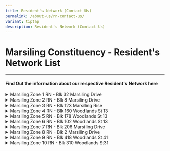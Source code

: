 ```yaml
---
title: Resident's Network (Contact Us)
permalink: /about-us/rn-contact-us/
variant: tiptap
description: Resident's Network (Contact Us)
---
```

<h1>Marsiling Constituency - Resident's Network List</h1>
<hr>
<h4><strong>Find Out the information about our respective Resident's Network here</strong></h4>
<div data-type="detailGroup" class="isomer-accordion isomer-accordion-white">
<details class="isomer-details">
<summary>Marsiling Zone 1 RN - Blk 32 Marsiling Drive</summary>
<div data-type="detailsContent" class="isomer-details-content">
<p>Blk 32 Marsiling Drive #01-339 S(730032)
<br><strong>Tel: 6368 2532&nbsp;</strong>
<br><strong>Contact Person Email: </strong><a href="mailto:example@gmail.com" rel="noopener noreferrer nofollow" target="_blank">example@gmail.com</a>
<br>Facebook:
<br>IG:
<br>Images of the RN</p>
<table style="minWidth: 50px">
<colgroup>
<col>
<col>
</colgroup>
<tbody>
<tr>
<td rowspan="1" colspan="1">
<p>Entrance</p>
</td>
<td rowspan="1" colspan="1">
<p></p>
<div class="isomer-image-wrapper">
<img style="width: 100%" height="auto" width="100%" alt="" src="/images/Screenshot_2024_10_30_194629.png">
</div>
</td>
</tr>
<tr>
<td rowspan="1" colspan="1">
<p>Interior</p>
</td>
<td rowspan="1" colspan="1">
<p></p>
</td>
</tr>
</tbody>
</table>
</div>
</details>
<details class="isomer-details">
<summary>Marsiling Zone 2 RN - Blk 8 Marsiling Drive</summary>
<div data-type="detailsContent" class="isomer-details-content">
<p>Blk 8 Marsiling Drive #01-18 S(730008)&nbsp;&nbsp;
<br><strong>Tel: 6610 6732</strong>&nbsp;
<br><strong>Contact Person Email: </strong><a href="mailto:example@gmail.com" rel="noopener noreferrer nofollow" target="_blank">example@gmail.com</a>
<br>Facebook:
<br>IG:
<br>Images of the RN</p>
<table style="minWidth: 50px">
<colgroup>
<col>
<col>
</colgroup>
<tbody>
<tr>
<td rowspan="1" colspan="1">
<p>Entrance</p>
</td>
<td rowspan="1" colspan="1">
<p></p>
<div class="isomer-image-wrapper">
<img style="width: 100%" height="auto" width="100%" alt="" src="/images/marsiling_zone_2_rn.jpg">
</div>
</td>
</tr>
<tr>
<td rowspan="1" colspan="1">
<p>Interior</p>
</td>
<td rowspan="1" colspan="1">
<p></p>
</td>
</tr>
</tbody>
</table>
</div>
</details>
<details class="isomer-details">
<summary>Marsiling Zone 3 RN - Blk 123 Marsiling Rise</summary>
<div data-type="detailsContent" class="isomer-details-content">
<p>Blk 123 Marsiling Rise #01-98 S(730123)&nbsp;</p>
<p><strong>Tel: 6368 6362</strong>
<br><strong>Contact Person Email: </strong><a href="mailto:example@gmail.com" rel="noopener noreferrer nofollow" target="_blank">example@gmail.com</a>
<br>Facebook:
<br>IG:
<br>Images of the RN</p>
<table style="minWidth: 50px">
<colgroup>
<col>
<col>
</colgroup>
<tbody>
<tr>
<td rowspan="1" colspan="1">
<p>Entrance</p>
</td>
<td rowspan="1" colspan="1">
<p></p>
<div class="isomer-image-wrapper">
<img style="width: 100%" height="auto" width="100%" alt="" src="/images/marsiling_zone_3_rn.jpg">
</div>
</td>
</tr>
<tr>
<td rowspan="1" colspan="1">
<p>Interior</p>
</td>
<td rowspan="1" colspan="1">
<p></p>
</td>
</tr>
</tbody>
</table>
</div>
</details>
<details class="isomer-details">
<summary>Marsiling Zone 4 RN - Blk 160 Woodlands St 13</summary>
<div data-type="detailsContent" class="isomer-details-content">
<p>Blk 160 Woodlands St 13 #01-649 S(730160)&nbsp;
<br><strong>Tel: 6367 2357</strong>
<br><strong>Contact Person Email: </strong><a href="mailto:example@gmail.com" rel="noopener noreferrer nofollow" target="_blank">example@gmail.com</a>
<br>Facebook:
<br>IG:
<br>Images of the RN</p>
<table style="minWidth: 50px">
<colgroup>
<col>
<col>
</colgroup>
<tbody>
<tr>
<td rowspan="1" colspan="1">
<p>Entrance</p>
</td>
<td rowspan="1" colspan="1">
<p></p>
<div class="isomer-image-wrapper">
<img style="width: 100%" height="auto" width="100%" alt="" src="/images/marsiling_zone_4_rn.jpg">
</div>
</td>
</tr>
<tr>
<td rowspan="1" colspan="1">
<p>Interior</p>
</td>
<td rowspan="1" colspan="1">
<p></p>
</td>
</tr>
</tbody>
</table>
</div>
</details>
<details class="isomer-details">
<summary>Marsiling Zone 5 RN - Blk 178 Woodlands St 13</summary>
<div data-type="detailsContent" class="isomer-details-content">
<p>Blk 178 Woodlands St 13 #01-301 S(730178)&nbsp;
<br><strong>Tel: 6365 7454</strong>
<br><strong>Contact Person Email: </strong><a href="mailto:example@gmail.com" rel="noopener noreferrer nofollow" target="_blank">example@gmail.com</a>
<br>Facebook:
<br>IG:
<br>Images of the RN</p>
<table style="minWidth: 50px">
<colgroup>
<col>
<col>
</colgroup>
<tbody>
<tr>
<td rowspan="1" colspan="1">
<p>Entrance</p>
</td>
<td rowspan="1" colspan="1">
<p></p>
<div class="isomer-image-wrapper">
<img style="width: 100%" height="auto" width="100%" alt="" src="/images/marsiling_zone_5_rn.jpg">
</div>
</td>
</tr>
<tr>
<td rowspan="1" colspan="1">
<p>Interior</p>
</td>
<td rowspan="1" colspan="1">
<p></p>
</td>
</tr>
</tbody>
</table>
</div>
</details>
<details class="isomer-details">
<summary>Marsiling Zone 6 RN - Blk 102 Woodlands St 13</summary>
<div data-type="detailsContent" class="isomer-details-content">
<p>Blk 102 Woodlands St 13 #01-236 S(730102)&nbsp;
<br><strong>Tel: 6363 3870</strong>
<br><strong>Contact Person Email: </strong><a href="mailto:example@gmail.com" rel="noopener noreferrer nofollow" target="_blank">example@gmail.com</a>
<br>Facebook:
<br>IG:
<br>Images of the RN</p>
<table style="minWidth: 50px">
<colgroup>
<col>
<col>
</colgroup>
<tbody>
<tr>
<td rowspan="1" colspan="1">
<p>Entrance</p>
</td>
<td rowspan="1" colspan="1">
<p></p>
<div class="isomer-image-wrapper">
<img style="width: 100%" height="auto" width="100%" alt="" src="/images/marsiling_zone_6_rn.jpg">
</div>
</td>
</tr>
<tr>
<td rowspan="1" colspan="1">
<p>Interior</p>
</td>
<td rowspan="1" colspan="1">
<p></p>
</td>
</tr>
</tbody>
</table>
</div>
</details>
<details class="isomer-details">
<summary>Marsiling Zone 7 RN - Blk 206 Marsiling Drive</summary>
<div data-type="detailsContent" class="isomer-details-content">
<p>206 Marsiling Drive, Admiralty Park, #01-298, Singapore 730206&nbsp;
<br><strong>Tel: 6365 7454</strong>
<br><strong>Contact Person Email: </strong><a href="mailto:example@gmail.com" rel="noopener noreferrer nofollow" target="_blank">example@gmail.com</a>
<br>Facebook:
<br>IG:
<br>Images of the RN</p>
<table style="minWidth: 50px">
<colgroup>
<col>
<col>
</colgroup>
<tbody>
<tr>
<td rowspan="1" colspan="1">
<p>Entrance</p>
</td>
<td rowspan="1" colspan="1">
<p></p>
</td>
</tr>
<tr>
<td rowspan="1" colspan="1">
<p>Interior</p>
</td>
<td rowspan="1" colspan="1">
<p></p>
</td>
</tr>
</tbody>
</table>
</div>
</details>
<details class="isomer-details">
<summary>Marsiling Zone 8 RN - Blk 2 Marsiling Drive</summary>
<div data-type="detailsContent" class="isomer-details-content">
<p>Blk 2 Marsiling Drive #01-45 S(730002)&nbsp;
<br><strong>Tel: 6996 1759</strong>
<br><strong>Contact Person Email: </strong><a href="mailto:example@gmail.com" rel="noopener noreferrer nofollow" target="_blank">example@gmail.com</a>
<br>Facebook:
<br>IG:
<br>Images of the RN</p>
<table style="minWidth: 50px">
<colgroup>
<col>
<col>
</colgroup>
<tbody>
<tr>
<td rowspan="1" colspan="1">
<p>Entrance</p>
</td>
<td rowspan="1" colspan="1">
<p></p>
</td>
</tr>
<tr>
<td rowspan="1" colspan="1">
<p>Interior</p>
</td>
<td rowspan="1" colspan="1">
<p></p>
</td>
</tr>
</tbody>
</table>
</div>
</details>
<details class="isomer-details">
<summary>Marsiling Zone 9 RN - Blk 418 Woodlands St 41</summary>
<div data-type="detailsContent" class="isomer-details-content">
<p>418 Woodlands Street 41, Block 418, Singapore 730418&nbsp;
<br><strong>Tel: 6996 1759</strong>
<br><strong>Contact Person Email: </strong><a href="mailto:example@gmail.com" rel="noopener noreferrer nofollow" target="_blank">example@gmail.com</a>
<br>Facebook:
<br>IG:
<br>Images of the RN</p>
<table style="minWidth: 50px">
<colgroup>
<col>
<col>
</colgroup>
<tbody>
<tr>
<td rowspan="1" colspan="1">
<p>Entrance</p>
</td>
<td rowspan="1" colspan="1">
<p></p>
<div class="isomer-image-wrapper">
<img style="width: 100%" height="auto" width="100%" alt="" src="/images/marsiling_zone_9_rn.jpg">
</div>
</td>
</tr>
<tr>
<td rowspan="1" colspan="1">
<p>Interior</p>
</td>
<td rowspan="1" colspan="1">
<p></p>
</td>
</tr>
</tbody>
</table>
</div>
</details>
<details class="isomer-details">
<summary>Marsiling Zone 10 RN - Blk 310 Woodlands St31</summary>
<div data-type="detailsContent" class="isomer-details-content">
<p>310 Woodlands Street 31, #01-02, Singapore 730310
<br><strong>Tel: 6996 1759</strong>
<br><strong>Contact Person Email: </strong><a href="mailto:example@gmail.com" rel="noopener noreferrer nofollow" target="_blank">example@gmail.com</a>
<br>Facebook:
<br>IG:
<br>Images of the RN</p>
<table style="minWidth: 50px">
<colgroup>
<col>
<col>
</colgroup>
<tbody>
<tr>
<td rowspan="1" colspan="1">
<p>Entrance</p>
</td>
<td rowspan="1" colspan="1">
<p></p>
</td>
</tr>
<tr>
<td rowspan="1" colspan="1">
<p>Interior</p>
</td>
<td rowspan="1" colspan="1">
<p></p>
</td>
</tr>
</tbody>
</table>
</div>
</details>
</div>
<p></p>